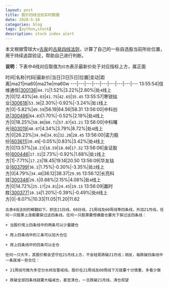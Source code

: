 ```yaml
---
layout: post
title: 股价四线法则实时数据
date: 2020-5-10
categories: blog
tags: [python,stock]
description: stock index alert
---
```



本文根据雪球大v[古泉](https://xueqiu.com/u/7148646888)的[古泉四线法则](https://xueqiu.com/7148646888/130498192)，计算了自己的一些自选股当前所处位置，用于持续追踪验证，帮助自己进行判断。

**说明**：下表中4线对应取值为`红色`表示最新价处于对应指标上方，属正面

时间|名称|代码|最新价|当日|3日|5日|位置|变动|距离|ma21|ma60|ma21w|ma60w
---|---|---|---|---|---|---|---|---
13:55:54|信维通信|[300136](https://xueqiu.com/S/SZ300136)|`44.71`|1.52%|3.22%|2.80%|处`4`线上方|0|12.43%|`40.03`|`41.75`|`42.65`|`35.45`
13:55:57|寒锐钴业|[300618](https://xueqiu.com/S/SZ300618)|`53.36`|2.30%|-0.92%|-3.24%|处`1`线上方|0|-5.82%|`49.59`|56.19|64.56|58.31
13:56:00|中科创达|[300496](https://xueqiu.com/S/SZ300496)|`64.03`|1.70%|-0.52%|2.19%|处`4`线上方|0|18.25%|`58.86`|`60.71`|`57.87`|`43.21`
13:56:00|中科曙光|[603019](https://xueqiu.com/S/SH603019)|`40.67`|4.34%|3.79%|8.72%|处`4`线上方|0|26.23%|`34.94`|`34.01`|`32.28`|`28.45`
13:56:00|诺力股份|[603611](https://xueqiu.com/S/SH603611)|`20.49`|-0.05%|0.83%|3.42%|处`4`线上方|0|13.57%|`18.23`|`18.59`|`18.08`|`17.32`
13:56:06|金证股份|[600446](https://xueqiu.com/S/SH600446)|`17.31`|2.73%|-0.92%|1.68%|处`1`线上方|1|-7.71%|`17.23`|18.45|19.14|20.50
13:56:09|华友钴业|[603799](https://xueqiu.com/S/SH603799)|`36.1`|1.75%|-0.30%|-3.35%|处`2`线上方|0|4.79%|`34.48`|36.12|38.37|`29.95`
13:56:12|长亮科技|[300348](https://xueqiu.com/S/SZ300348)|`26.5`|0.88%|2.15%|4.08%|处`4`线上方|0|14.72%|`25.17`|`24.81`|`24.45`|`19.15`
13:56:09|赢时胜|[300377](https://xueqiu.com/S/SZ300377)|`10.14`|1.20%|-0.39%|-0.49%|处`0`线上方|0|-8.07%|10.33|11.05|11.20|11.62

```
古泉4线法则的精髓如下。抓住21日线、60日线、21周线及60周线等四条线，外加21月线，任何一只股票上涨都要穿过这四条线，任何一只股票要想爆雷也要先下穿过这四条线：

+ 当股价爬上四条线中的两条可以少量建仓

+ 爬上四条线中的三条可以加大仓位

+ 爬上四条线中的四条可以全仓

任何一只大牛，其股价都会坚守在21月线上方，不会轻易跌破21月线；相反，每跌破四条线中一条就减一些仓位：

+ 21周线可做为多空分水岭及警戒线，股价在21周线及60周线下方就要十分慎重，多看少做

+ 跌破全部四条线就要大幅减仓，甚至清仓，一旦跌破21月线，清仓观望
```